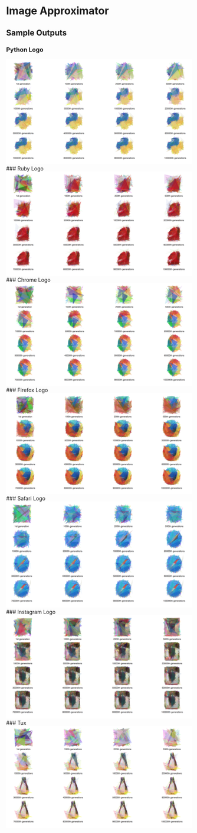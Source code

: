 # Image Approximator

## Sample Outputs
### Python Logo
<img src="asset/py.png">
### Ruby Logo
<img src="asset/ruby.png">
### Chrome Logo
<img src="asset/chrome.png">
### Firefox Logo
<img src="asset/firefox.png">
### Safari Logo
<img src="asset/safari.png">
### Instagram Logo
<img src="asset/ins.png">
### Tux
<img src="asset/tux.png">